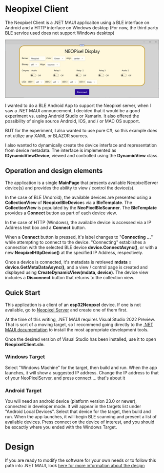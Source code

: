# Neopixel Client

The Neopixel Client is a .NET MAUI applicaiton using a BLE interface on Android and a HTTP 
interface on Windows desktop (For now, the third party BLE service used does not support Windows desktop)

<img src="/assets/NET-MAUI.png">

I wanted to do a BLE Android App to support the Neopixel server, when I saw a .NET MAUI announcement, I decided 
that it would be a good experiment vs. using Android Studio or Xamarin. It also offered the possibility of single source 
Android, IOS, and / or MAC OS support.

BUT for the experiment, I also wanted to use pure C#, so this example does not utilize any XAML or BLAZOR sources.

I also wanted to dynamically create the device interface and representation from device metadata. The interface is implemented as **IDynamicViewDevice**, viewed and controlled using the **DynamicView** class.

## Operation and design elements
The application is a single **MainPage** that presents available NeopixelServer device(s) and provides the ability to view / control the device(s). 

In the case of BLE (Android), the available devices are presented using a **CollectionView** of **NeopixelBleDevice**s via a **BleTemplate**. The **CollectionView** is populated by the **NeoPixelBleScanner**. The **BleTemplate** provides a **Connect** button as part of each device view. 

In the case of HTTP (Windows), the available device is accessed via a IP Address text box and a **Connect** button.

When a **Connect** button is pressed, it's label changes to "**Connecting ...**" while attempting to connect to the device. 
"Connecting" establishes a connection with the selected BLE device **device.ConnectAsync()**, or with a new **NeopixelHttpDevice()** at the specified IP Address, respectively.

Once a device is connected, it's metadata is retrieved **mdata = device.GetMetaDataAsync()**, and a view / control page is created and displayed using **CreateDynamicView(mdata, device)**. The device view includes a **Disconnect** button that returns to the collection view.

## Quick Start
This application is a client of an **esp32Neopxel** device. If one is not available, go to [Neopixel Server](/NeopixelServer) and create one of them first.

At the time of this writing, .NET MAUI requires Visual Studio 2022 Preview. That is sort of a moving target, so I recommend going directly to the [.NET MAUI documentation](https://docs.microsoft.com/en-us/dotnet/maui) to install the most appropriate development tools.

Once the desired version of Visual Studio has been installed, use it to open **NeopixelClient.sln**.

### Windows Target
Select "Windows Machine" for the target, then build and run. When the app launches, it will show a suggested IP address. Change the IP address to that of your NeoPixelServer, and press connect ... that's about it

### Android Target
You will need an android device (platform version 23.0 or newer), connected in developer mode. It will appear in the targets list under "Android Local Devices". Select that device for the target, then build and run. When the app launches, it will begin BLE scanning and present a list of available devices. Press connect on the device of interest, and you should be excactly where you ended with the Windows Target.

# Design 
If you are ready to modify the software for your own needs or to follow this path into .NET MAUI, look [here for more information about the design](DESIGN.md)
